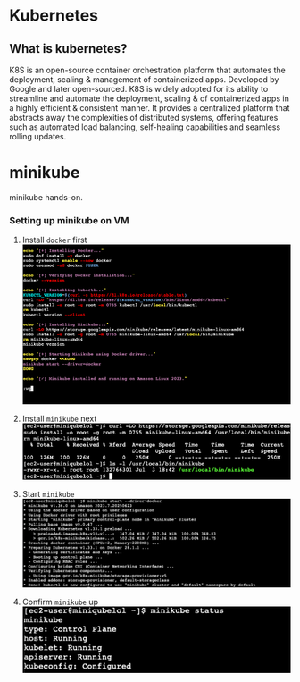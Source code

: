 

# Kubernetes
## What is kubernetes?
K8S is an open-source container orchestration platform that automates the deployment, scaling & management of containerized apps. Developed by Google and later open-sourced. K8S is widely adopted for its ability to streamline and automate the deployment, scaling & of containerized apps in a highly efficient & consistent manner. It provides a centralized platform that abstracts away the complexities of distributed systems, offering features such as automated load balancing, self-healing capabilities and seamless rolling updates.

# minikube
minikube hands-on.

### Setting up minikube on VM

1. Install `docker` first
![](img/01.Installminikube.png)

2. Install `minikube` next
![](img/02.installandcheckdir.png)

3. Start `minikube`
![](img/03.startminikube.png)

4. Confirm `minikube` up
![](img/04.checkstatus.png)